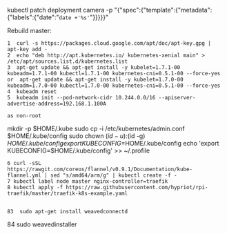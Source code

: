 kubectl patch deployment camera -p "{\"spec\":{\"template\":{\"metadata\":{\"labels\":{\"date\":\"`date +'%s'`\"}}}}}"

Rebuild master:

    1  curl -s https://packages.cloud.google.com/apt/doc/apt-key.gpg | apt-key add -
    2  echo "deb http://apt.kubernetes.io/ kubernetes-xenial main" > /etc/apt/sources.list.d/kubernetes.list
    3  apt-get update && apt-get install -y kubelet=1.7.1-00 kubeadm=1.7.1-00 kubectl=1.7.1-00 kubernetes-cni=0.5.1-00 --force-yes
    or  apt-get update && apt-get install -y kubelet=1.7.0-00 kubeadm=1.7.0-00 kubectl=1.7.0-00 kubernetes-cni=0.5.1-00 --force-yes
    4  kubeadm reset
    5  kubeadm init --pod-network-cidr 10.244.0.0/16 --apiserver-advertise-address=192.168.1.100A

    as non-root

   mkdir -p $HOME/.kube
   sudo cp -i /etc/kubernetes/admin.conf $HOME/.kube/config
   sudo chown $(id -u):$(id -g) $HOME/.kube/config
   export KUBECONFIG=$HOME/.kube/config
   echo 'export KUBECONFIG=$HOME/.kube/config' >> ~/.profile

    6 curl -sSL https://rawgit.com/coreos/flannel/v0.9.1/Documentation/kube-flannel.yml | sed "s/amd64/arm/g" | kubectl create -f -
    7 kubectl label node master nginx-controller=traefik
    8 kubectl apply -f https://raw.githubusercontent.com/hypriot/rpi-traefik/master/traefik-k8s-example.yaml


    83  sudo apt-get install weavedconnectd
   84  sudo weavedinstaller